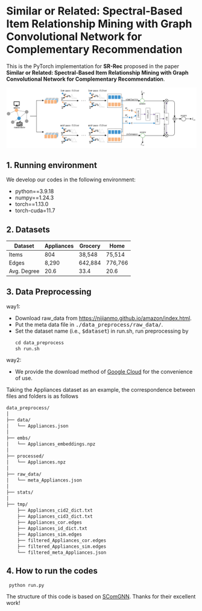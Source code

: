  # Similar or Related: Spectral-Based Item Relationship Mining with Graph Convolutional Network for Complementary Recommendation
 
This is the PyTorch implementation for **SR-Rec** proposed in the paper **Similar or Related: Spectral-Based Item Relationship Mining with Graph Convolutional Network for Complementary Recommendation**.

>  

![img_1.png](img_1.png)

## 1. Running environment

We develop our codes in the following environment:

- python==3.9.18
- numpy==1.24.3
- torch==1.13.0
- torch-cuda=11.7

## 2. Datasets

| Dataset      | Appliances   | Grocery | Home |
| ------------ |----------| ------  | -------------|
| Items        | 804      | 38,548  | 75,514       |
| Edges        | 8,290    | 642,884 | 776,766      |
| Avg. Degree  | 20.6     | 33.4    | 20.6         |

## 3. Data Preprocessing
way1:
- Download raw_data from https://nijianmo.github.io/amazon/index.html.
- Put the meta data file in <tt>./data_preprocess/raw_data/</tt>.
- Set the dataset name (i.e., <tt>$dataset</tt>) in run.sh, run preprocessing by 
    ```
    cd data_preprocess
    sh run.sh
    ```

way2:
- We provide the download method of [Google Cloud](https://drive.google.com/drive/folders/1kCx6WllSrI9KUVCdo2u2BoAmuSnlHYPm?usp=sharing) for the convenience of use.


Taking the Appliances dataset as an example, the correspondence between files and folders is as follows


    data_preprocess/
    │
    ├── data/
    │   └── Appliances.json
    │
    ├── embs/
    │   └── Appliances_embeddings.npz
    │
    ├── processed/
    │   └── Appliances.npz
    │
    ├── raw_data/
    │   └── meta_Appliances.json
    │
    ├── stats/
    │
    ├── tmp/
        ├── Appliances_cid2_dict.txt
        ├── Appliances_cid3_dict.txt
        ├── Appliances_cor.edges
        ├── Appliances_id_dict.txt
        ├── Appliances_sim.edges
        ├── filtered_Appliances_cor.edges
        ├── filtered_Appliances_sim.edges
        └── filtered_meta_Appliances.json




## 4. How to run the codes


```python9
 python run.py
```
The structure of this code is based on [SComGNN](https://github.com/luohaitong/SComGNN). Thanks for their excellent work!

